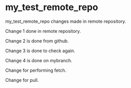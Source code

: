 # my_test_remote_repo
my_test_remote_repo
changes made in remote repository.

Change 1 done in remote repository. 

Change 2 is done from github. 

Change 3 is done to check again. 

Change 4 is done on mybranch. 

Change for performing fetch. 

Change for pull. 

